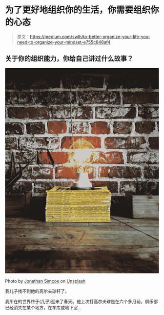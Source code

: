 # 为了更好地组织你的生活，你需要组织你的心态

> 原文：<https://medium.com/swlh/to-better-organize-your-life-you-need-to-organize-your-mindset-e755c848af4>

## 关于你的组织能力，你给自己讲过什么故事？

![](img/9110f5e1926804f90af97fa3fa9be499.png)

Photo by [Jonathan Simcoe](https://unsplash.com/photos/qYxIVsHpDDo?utm_source=unsplash&utm_medium=referral&utm_content=creditCopyText) on [Unsplash](https://unsplash.com/search/photos/bulb-magazine?utm_source=unsplash&utm_medium=referral&utm_content=creditCopyText)

我儿子找不到他的高尔夫球杆了。

我所在的世界终于(几乎)迎来了春天。他上次打高尔夫球是在六个多月前。俱乐部已经消失在某个地方，在车库或地下室…